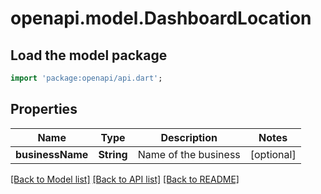 # openapi.model.DashboardLocation

## Load the model package
```dart
import 'package:openapi/api.dart';
```

## Properties
Name | Type | Description | Notes
------------ | ------------- | ------------- | -------------
**businessName** | **String** | Name of the business | [optional] 

[[Back to Model list]](../README.md#documentation-for-models) [[Back to API list]](../README.md#documentation-for-api-endpoints) [[Back to README]](../README.md)


